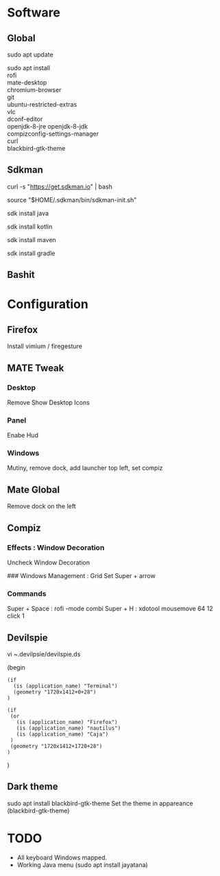 # Software

## Global
sudo apt update

sudo apt install \
rofi \
mate-desktop \
chromium-browser \
git \
ubuntu-restricted-extras \
vlc \
dconf-editor \
openjdk-8-jre openjdk-8-jdk \
compizconfig-settings-manager \
curl \
blackbird-gtk-theme

## Sdkman
  curl -s "https://get.sdkman.io" | bash 
  
  source "$HOME/.sdkman/bin/sdkman-init.sh"
  
  sdk install java
  
  sdk install kotlin
  
  sdk install maven
  
  sdk install gradle
 
  
  
## Bashit


# Configuration
## Firefox
Install vimium / firegesture

## MATE Tweak
### Desktop 
Remove Show Desktop Icons

### Panel
Enabe Hud

### Windows
Mutiny, remove dock, add launcher top left, set compiz

## Mate Global
Remove dock on the left

## Compiz

### Effects : Window Decoration
Uncheck Window Decoration

### Windows Management : Grid
Set Super + arrow

### Commands
Super + Space : rofi -mode combi
Super + H : xdotool mousemove 64 12 click 1

## Devilspie
vi ~.devilpsie/devilspie.ds

  (begin
  
    (if
      (is (application_name) "Terminal")
      (geometry "1720x1412+0+28")
    )
  
    (if
     (or
       (is (application_name) "Firefox")
       (is (application_name) "nautilus")
       (is (application_name) "Caja")
     )
     (geometry "1720x1412+1720+28")
    )
  
  )

## Dark theme
sudo apt install blackbird-gtk-theme 
Set the theme in appareance (blackbird-gtk-theme)

# TODO
* All keyboard Windows mapped.
* Working Java menu (sudo apt install jayatana)






